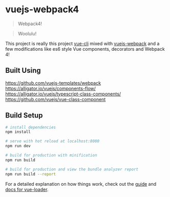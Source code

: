 # vuejs-webpack4

> Webpack4!

> Woolulu!

This project is really this project [vue-cli](https://github.com/vuejs/vue-cli) mixed with [vuejs-webpack](https://github.com/vuejs-templates/webpack/blob/develop/README.md) and a few modifications like es6 style Vue components, decorators and Webpack 4!

## Built Using

https://github.com/vuejs-templates/webpack
https://alligator.io/vuejs/components-flow/
https://alligator.io/vuejs/typescript-class-components/
https://github.com/vuejs/vue-class-component

## Build Setup

``` bash
# install dependencies
npm install

# serve with hot reload at localhost:8080
npm run dev

# build for production with minification
npm run build

# build for production and view the bundle analyzer report
npm run build --report
```

For a detailed explanation on how things work, check out the [guide](http://vuejs-templates.github.io/webpack/) and [docs for vue-loader](http://vuejs.github.io/vue-loader).
